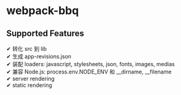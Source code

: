 # webpack-bbq

## Supported Features

✔︎ 转化 src 到 lib  
✔︎ 生成 app-revisions.json  
✔︎ 装配 loaders: javascript, stylesheets, json, fonts, images, medias  
✔︎ 兼容 Node.js: process.env.NODE_ENV 和 \_\_dirname, \_\_filename  
✔︎ server rendering  
✔︎ static rendering  
